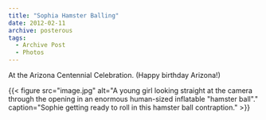```yaml
---
title: "Sophia Hamster Balling"
date: 2012-02-11
archive: posterous
tags: 
  - Archive Post
  - Photos
---
```


At the Arizona Centennial Celebration. (Happy birthday Arizona!)

{{< figure 
	src="image.jpg" 
	alt="A young girl looking straight at the camera through the opening in an enormous human-sized inflatable \"hamster ball\"." 
	caption="Sophie getting ready to roll in this hamster ball contraption." >}}
